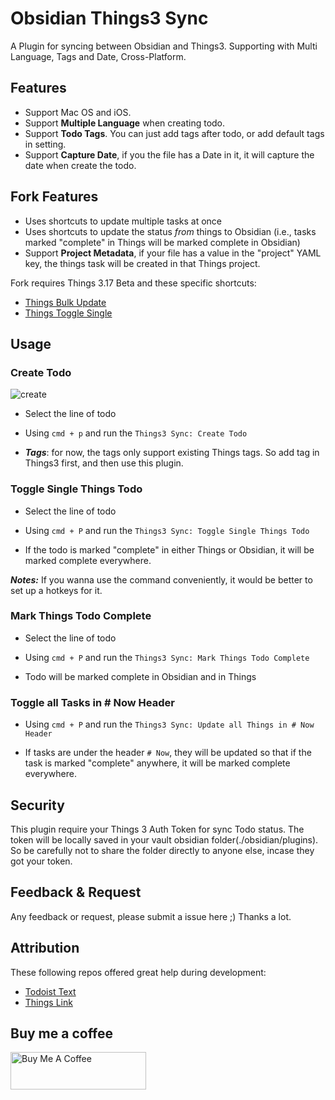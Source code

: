 # Obsidian Things3 Sync
A Plugin for syncing between Obsidian and Things3. Supporting with Multi Language, Tags and Date, Cross-Platform. 
## Features

* Support Mac OS and iOS.
* Support **Multiple Language** when creating todo.
* Support **Todo Tags**. You can just add tags after todo, or add default tags in setting.
* Support **Capture Date**, if you the file has a Date in it, it will capture the date when create the todo.

## Fork Features

* Uses shortcuts to update multiple tasks at once
* Uses shortcuts to update the status *from* things to Obsidian (i.e., tasks marked "complete" in Things will be marked complete in Obsidian)
* Support **Project Metadata**, if your file has a value in the "project" YAML key, the things task will be created in that Things project.

Fork requires Things 3.17 Beta and these specific shortcuts:

* [Things Bulk Update](https://www.icloud.com/shortcuts/55142b7d0e5e4c3895bf4a65020427b3)
* [Things Toggle Single](https://www.icloud.com/shortcuts/9839db1ce49f4d7ebea93fd5e4e85248)

## Usage

### Create Todo
![create](./misc/create.png)

* Select the line of todo

* Using `cmd + p` and run the `Things3 Sync: Create Todo`

* ***Tags***: for now, the tags only support existing Things tags. So add tag in Things3 first, and then use this plugin.

### Toggle Single Things Todo

* Select the line of todo

* Using `cmd + P` and run the `Things3 Sync: Toggle Single Things Todo`

* If the todo is marked "complete" in either Things or Obsidian, it will be marked complete everywhere.

***Notes:*** If you wanna use the command conveniently, it would be better to set up a hotkeys for it.

### Mark Things Todo Complete

* Select the line of todo

* Using `cmd + P` and run the `Things3 Sync: Mark Things Todo Complete`

* Todo will be marked complete in Obsidian and in Things

### Toggle all Tasks in # Now Header

* Using `cmd + P` and run the `Things3 Sync: Update all Things in # Now Header`

* If tasks are under the header `# Now`, they will be updated so that if the task is marked "complete" anywhere, it will be marked complete everywhere.



## Security

This plugin require your Things 3 Auth Token for sync Todo status. The token will be locally saved in your vault obsidian folder(./obsidian/plugins). So be carefully not to share the folder directly to anyone else, incase they got your token.

## Feedback & Request

Any feedback or request, please submit a issue here ;)
Thanks a lot.

## Attribution
These following repos offered great help during development:
* [Todoist Text](https://github.com/wesmoncrief/obsidian-todoist-text)
* [Things Link](https://github.com/gavinmn/obsidian-things-link)

## Buy me a coffee

<a href="https://www.buymeacoffee.com/royx" target="_blank"><img src="https://cdn.buymeacoffee.com/buttons/v2/default-red.png" alt="Buy Me A Coffee" style="height: 60px !important;width: 217px !important;" ></a>
